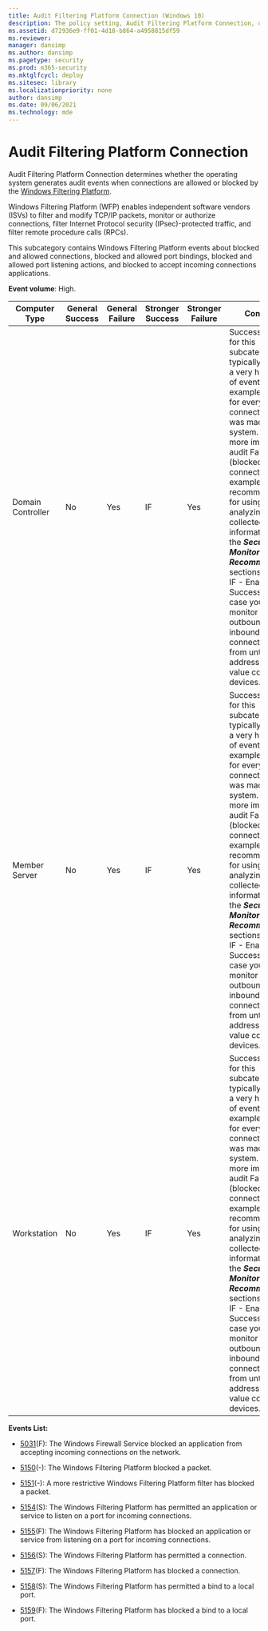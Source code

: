 ```yaml
---
title: Audit Filtering Platform Connection (Windows 10)
description: The policy setting, Audit Filtering Platform Connection, decides if audit events are generated when connections are allow/blocked by Windows Filtering Platform.
ms.assetid: d72936e9-ff01-4d18-b864-a4958815df59
ms.reviewer: 
manager: dansimp
ms.author: dansimp
ms.pagetype: security
ms.prod: m365-security
ms.mktglfcycl: deploy
ms.sitesec: library
ms.localizationpriority: none
author: dansimp
ms.date: 09/06/2021
ms.technology: mde
---
```


# Audit Filtering Platform Connection


Audit Filtering Platform Connection determines whether the operating system generates audit events when connections are allowed or blocked by the [Windows Filtering Platform](/windows/win32/fwp/windows-filtering-platform-start-page).

Windows Filtering Platform (WFP) enables independent software vendors (ISVs) to filter and modify TCP/IP packets, monitor or authorize connections, filter Internet Protocol security (IPsec)-protected traffic, and filter remote procedure calls (RPCs).

This subcategory contains Windows Filtering Platform events about blocked and allowed connections, blocked and allowed port bindings, blocked and allowed port listening actions, and blocked to accept incoming connections applications.

**Event volume**: High.

| Computer Type     | General Success | General Failure | Stronger Success | Stronger Failure | Comments                                                                                                                                                                                                                                                                                                                                                                                                                                                                                                                                                                   |
|-------------------|-----------------|-----------------|------------------|------------------|----------------------------------------------------------------------------------------------------------------------------------------------------------------------------------------------------------------------------------------------------------------------------------------------------------------------------------------------------------------------------------------------------------------------------------------------------------------------------------------------------------------------------------------------------------------------------|
| Domain Controller | No              | Yes             | IF               | Yes              | Success auditing for this subcategory typically generates a very high volume of events, for example, one event for every connection that was made to the system. It is much more important to audit Failure events (blocked connections, for example). For recommendations for using and analyzing the collected information, see the ***Security Monitoring Recommendations*** sections.<br>IF - Enable Success audit in case you need to monitor successful outbound or inbound connections to and from untrusted IP addresses on high value computers or devices. |
| Member Server     | No              | Yes             | IF               | Yes              | Success auditing for this subcategory typically generates a very high volume of events, for example, one event for every connection that was made to the system. It is much more important to audit Failure events (blocked connections, for example). For recommendations for using and analyzing the collected information, see the ***Security Monitoring Recommendations*** sections.<br>IF - Enable Success audit in case you need to monitor successful outbound or inbound connections to and from untrusted IP addresses on high value computers or devices. |
| Workstation       | No              | Yes             | IF               | Yes              | Success auditing for this subcategory typically generates a very high volume of events, for example, one event for every connection that was made to the system. It is much more important to audit Failure events (blocked connections, for example). For recommendations for using and analyzing the collected information, see the ***Security Monitoring Recommendations*** sections.<br>IF - Enable Success audit in case you need to monitor successful outbound or inbound connections to and from untrusted IP addresses on high value computers or devices. |

**Events List:**

-   [5031](event-5031.md)(F): The Windows Firewall Service blocked an application from accepting incoming connections on the network.

-   [5150](event-5150.md)(-): The Windows Filtering Platform blocked a packet.

-   [5151](event-5151.md)(-): A more restrictive Windows Filtering Platform filter has blocked a packet.

-   [5154](event-5154.md)(S): The Windows Filtering Platform has permitted an application or service to listen on a port for incoming connections.

-   [5155](event-5155.md)(F): The Windows Filtering Platform has blocked an application or service from listening on a port for incoming connections.

-   [5156](event-5156.md)(S): The Windows Filtering Platform has permitted a connection.

-   [5157](event-5157.md)(F): The Windows Filtering Platform has blocked a connection.

-   [5158](event-5158.md)(S): The Windows Filtering Platform has permitted a bind to a local port.

-   [5159](event-5159.md)(F): The Windows Filtering Platform has blocked a bind to a local port.